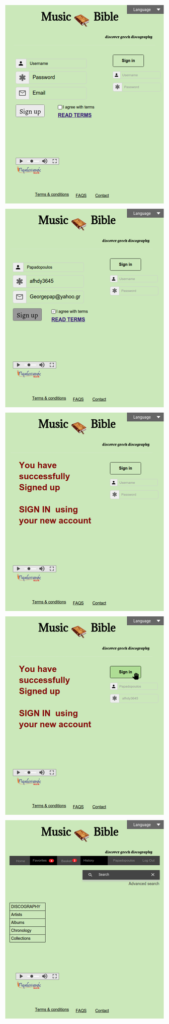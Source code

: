 ![Image of first](https://github.com/dexiakyriou/Music-Bible/blob/master/mockups/First_Page.png)

![](https://github.com/dexiakyriou/Music-Bible/blob/master/mockups/sign_up1_fill.png)

![](https://github.com/dexiakyriou/Music-Bible/blob/master/mockups/sign_up2_successfull.png)

![](https://github.com/dexiakyriou/Music-Bible/blob/master/mockups/sign_up2_log_in.png)

![](https://github.com/dexiakyriou/Music-Bible/blob/master/mockups/Home_1.png)
